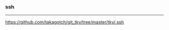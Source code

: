 ### ssh
---  
https://github.com/takagotch/git_tky/tree/master/tky/.ssh


```

```

```ruby
```

```
```

